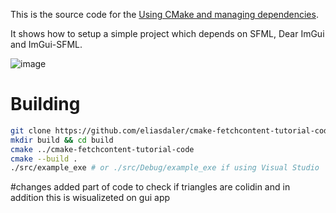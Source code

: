 This is the source code for the [Using CMake and managing dependencies](https://edw.is/using-cmake/).

It shows how to setup a simple project which depends on SFML, Dear ImGui and ImGui-SFML.

![image](https://user-images.githubusercontent.com/1285136/119359595-76e74280-bcb2-11eb-9ad5-1e69795e5696.png)

# Building

```sh
git clone https://github.com/eliasdaler/cmake-fetchcontent-tutorial-code
mkdir build && cd build
cmake ../cmake-fetchcontent-tutorial-code
cmake --build .
./src/example_exe # or ./src/Debug/example_exe if using Visual Studio
```

#changes
added part of code to check if triangles are colidin and in addition this is wisualizeted on gui app
